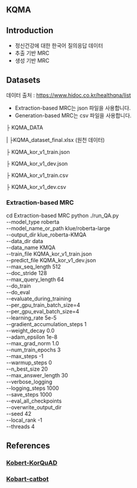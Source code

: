 ## KQMA
## Introduction
* 정신건강에 대한 한국어 질의응답 데이터
* 추출 기반 MRC
* 생성 기반 MRC

## Datasets
데이터 출처 : https://www.hidoc.co.kr/healthqna/list
* Extraction-based MRC는 json 파일을 사용합니다.
* Generation-based MRC는 csv 파일을 사용합니다.
  
├ KQMA_DATA

|   ├KQMA_dataset_final.xlsx (원천 데이터)

├  KQMA_kor_v1_train.json

├  KQMA_kor_v1_dev.json

├  KQMA_kor_v1_train.csv

├  KQMA_kor_v1_dev.csv

### Extraction-based MRC
cd Extraction-based MRC
python ./run_QA.py \
    --model_type roberta \
    --model_name_or_path klue/roberta-large \
    --output_dir klue_roberta-KMQA \
    --data_dir data \
    --data_name KMQA \
    --train_file KQMA_kor_v1_train.json \
    --predict_file KQMA_kor_v1_dev.json \
    --max_seq_length 512 \
    --doc_stride 128 \
    --max_query_length 64 \
    --do_train \
    --do_eval \
    --evaluate_during_training \
    --per_gpu_train_batch_size=4 \
    --per_gpu_eval_batch_size=4 \
    --learning_rate 5e-5 \
    --gradient_accumulation_steps 1 \
    --weight_decay 0.0 \
    --adam_epsilon 1e-8 \
    --max_grad_norm 1.0 \
    --num_train_epochs 3 \
    --max_steps -1 \
    --warmup_steps 0 \
    --n_best_size 20 \
    --max_answer_length 30 \
    --verbose_logging \
    --logging_steps 1000 \
    --save_steps 1000 \
    --eval_all_checkpoints \
    --overwrite_output_dir \
    --seed 42 \
    --local_rank -1 \
    --threads 4

## References
### [Kobert-KorQuAD](https://github.com/monologg/KoBERT-KorQuAD)
### [Kobart-catbot](https://github.com/haven-jeon/KoBART-chatbot)
